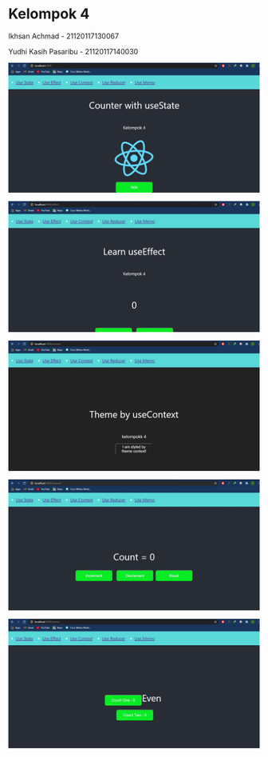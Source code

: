 # Kelompok 4

<p>Ikhsan Achmad  - 21120117130067</p>
<p>Yudhi Kasih Pasaribu - 21120117140030</p>
<p><img src="Modul4.jpg"></p>
<p><img src="Modul4_1.jpg"></p>
<p><img src="Modul4_2.jpg"></p>
<p><img src="Modul4_3.jpg"></p>
<p><img src="Modul4_4.jpg"></p>
